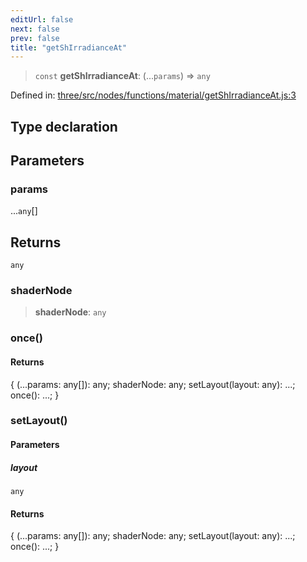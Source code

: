 ```yaml
---
editUrl: false
next: false
prev: false
title: "getShIrradianceAt"
---
```


> `const` **getShIrradianceAt**: (...`params`) => `any`

Defined in: [three/src/nodes/functions/material/getShIrradianceAt.js:3](https://github.com/DefinitelyMaybe/three-i18n/blob/fa57b79433d1c349ffb23a78727299c8d4190136/three/src/nodes/functions/material/getShIrradianceAt.js#L3)

## Type declaration

## Parameters

### params

...`any`[]

## Returns

`any`

### shaderNode

> **shaderNode**: `any`

### once()

#### Returns

\{ (...params: any\[\]): any; shaderNode: any; setLayout(layout: any): ...; once(): ...; \}

### setLayout()

#### Parameters

##### layout

`any`

#### Returns

\{ (...params: any\[\]): any; shaderNode: any; setLayout(layout: any): ...; once(): ...; \}
